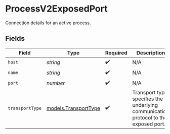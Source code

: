 # ProcessV2ExposedPort

Connection details for an active process.


## Fields

| Field                                                                               | Type                                                                                | Required                                                                            | Description                                                                         |
| ----------------------------------------------------------------------------------- | ----------------------------------------------------------------------------------- | ----------------------------------------------------------------------------------- | ----------------------------------------------------------------------------------- |
| `host`                                                                              | *string*                                                                            | :heavy_check_mark:                                                                  | N/A                                                                                 |
| `name`                                                                              | *string*                                                                            | :heavy_check_mark:                                                                  | N/A                                                                                 |
| `port`                                                                              | *number*                                                                            | :heavy_check_mark:                                                                  | N/A                                                                                 |
| `transportType`                                                                     | [models.TransportType](../models/transporttype.md)                                  | :heavy_check_mark:                                                                  | Transport type specifies the underlying communication protocol to the exposed port. |